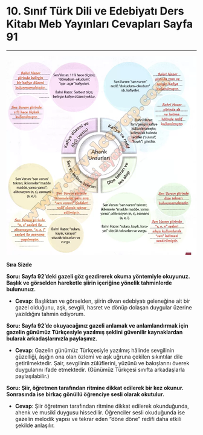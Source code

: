 # 10. Sınıf Türk Dili ve Edebiyatı Ders Kitabı Meb Yayınları Cevapları Sayfa 91

---

![Image 1](./image_1.webp)

**Sıra Sizde**

**Soru: Sayfa 92’deki gazeli göz gezdirerek okuma yöntemiyle okuyunuz. Başlık ve görselden hareketle şiirin içeriğine yönelik tahminlerde bulununuz.**

-   **Cevap**: Başlıktan ve görselden, şiirin divan edebiyatı geleneğine ait bir gazel olduğunu, aşk, sevgili, hasret ve dönüp dolaşan duygular üzerine yazıldığını tahmin ediyorum.

**Soru: Sayfa 92’de okuyacağınız gazeli anlamak ve anlamlandırmak için gazelin günümüz Türkçesiyle yazılmış şeklini güvenilir kaynaklardan bularak arkadaşlarınızla paylaşınız.**

-   **Cevap**: Gazelin günümüz Türkçesiyle yazılmış hâlinde sevgilinin güzelliği, âşığın ona olan özlemi ve aşk uğruna çekilen sıkıntılar dile getirilmektedir. Şair, sevgilinin zülüflerini, yüzünü ve bakışlarını överek duygularını ifade etmektedir. (Günümüz Türkçesi sınıfta arkadaşlarla paylaşılabilir.)

**Soru: Şiir, öğretmen tarafından ritmine dikkat edilerek bir kez okunur. Sonrasında ise birkaç gönüllü öğrenciye sesli olarak okutulur.**

-   **Cevap**: Şiir öğretmen tarafından ritmine dikkat edilerek okunduğunda, ahenk ve musikî duygusu hissedilir. Öğrenciler sesli okuduğunda ise gazelin melodik yapısı ve tekrar eden “döne döne” redifi daha etkili şekilde anlaşılır.